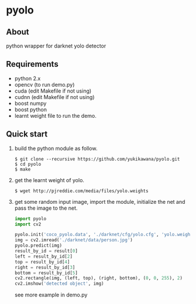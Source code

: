 # pyolo
## About
python wrapper for darknet yolo detector

## Requirements
* python 2.x
* opencv (to run demo.py)
* cuda (edit Makefile if not using)
* cudnn (edit Makefile if not using)
* boost numpy
* boost python
* learnt weight file to run the demo.

## Quick start
1. build the python module as follow.  
     ```
     $ git clone --recursive https://github.com/yukikawana/pyolo.git  
     $ cd pyolo  
     $ make  
    ```
    
2. get the learnt weight of yolo. 
     ```
     $ wget http://pjreddie.com/media/files/yolo.weights
     ```
     
3. get some random input image, import the module, initialize the net and pass the image to the net.
     ```python
     import pyolo
     import cv2
     
     pyolo.init('coco_pyolo.data', './darknet/cfg/yolo.cfg', 'yolo.weights')
     img = cv2.imread('./darknet/data/person.jpg')
     pyolo.predict(img)
     result_by_id = result[0]
     left = result_by_id[2]
     top = result_by_id[4]
     right = result_by_id[3]
     bottom = result_by_id[5]
     cv2.rectangle(img, (left, top), (right, bottom), (0, 0, 255), 2)
     cv2.imshow('detected object', img)
     ```
     see more example in demo.py

